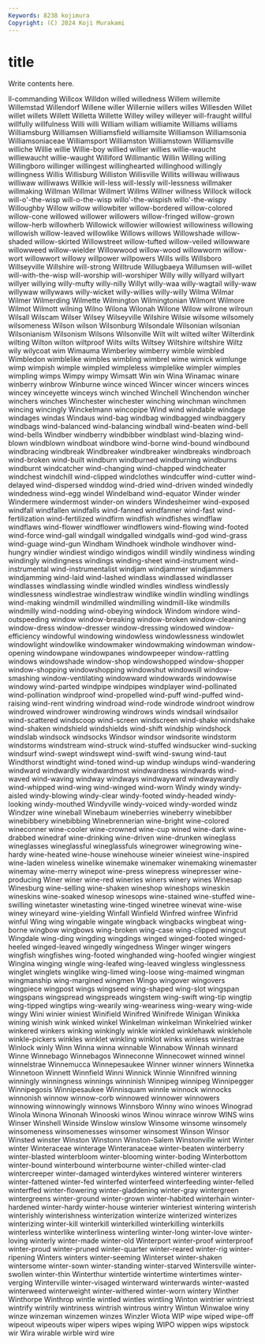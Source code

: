 ```yaml
---
Keywords: 8238 kojimura
Copyright: (C) 2024 Koji Murakami
---
```


# title

Write contents here.



ll-commanding Willcox Willdon willed willedness Willem willemite Willemstad Willendorf Willene
willer Willernie willers willes Willesden Willet willet willets Willett Willetta
Willette Willey willey willeyer will-fraught willful willfully willfulness Willi willi
William william williamite Williams williams Williamsburg Williamsen Williamsfield williamsite Williamson
Williamsonia Williamsoniaceae Williamsport Williamston Williamstown Williamsville williche Willie willie Willie-boy
willied willier willies willie-waucht williewaucht willie-waught Williford Willimantic Willin Willing
willing Willingboro willinger willingest willinghearted willinghood willingly willingness Willis Willisburg
Williston Willisville Willits williwau williwaus williwaw williwaws Willkie will-less will-lessly
will-lessness willmaker willmaking Willman Willmar Willmert Willms Willner willness Willock
willock will-o'-the-wisp will-o-the-wisp willo'-the-wispish willo'-the-wispy Willoughby Willow willow willowbiter willow-bordered
willow-colored willow-cone willowed willower willowers willow-fringed willow-grown willow-herb willowherb Willowick
willowier willowiest willowiness willowing willowish willow-leaved willowlike Willows willows Willowshade
willow-shaded willow-skirted Willowstreet willow-tufted willow-veiled willowware willowweed willow-wielder Willowwood willow-wood
willowworm willow-wort willowwort willowy willpower willpowers Wills wills Willsboro Willseyville
Willshire will-strong Willtrude Willugbaeya Willumsen will-willet will-with-the-wisp will-worship will-worshiper Willy
willy willyard willyart willyer willying willy-mufty willy-nilly Willyt willy-waa willy-wagtail
willy-waw willywaw willywaws willy-wicket willy-willies willy-willy Wilma Wilmar Wilmer Wilmerding
Wilmette Wilmington Wilmingtonian Wilmont Wilmore Wilmot Wilmott wilning Wilno Wilona
Wilonah Wilone Wilow wilrone wilroun Wilsall Wilscam Wilser Wilsey Wilseyville
Wilshire Wilsie wilsome wilsomely wilsomeness Wilson wilson Wilsonburg Wilsondale Wilsonian
wilsonian Wilsonianism Wilsonism Wilsons Wilsonville Wilt wilt wilted wilter Wilterdink
wilting Wilton wilton wiltproof Wilts wilts Wiltsey Wiltshire wiltshire Wiltz
wily wilycoat wim Wimauma Wimberley wimberry wimble wimbled Wimbledon wimblelike
wimbles wimbling wimbrel wime wimick wimlunge wimp wimpish wimple wimpled
wimpleless wimplelike wimpler wimples wimpling wimps Wimpy wimpy Wimsatt Win
win Wina Winamac winare winberry winbrow Winburne wince winced Wincer
wincer wincers winces wincey winceyette winceys winch winched Winchell Winchendon
wincher winchers winches Winchester winchester winching winchman winchmen wincing wincingly
Winckelmann wincopipe Wind wind windable windage windages windas Windaus wind-bag
windbag windbagged windbaggery windbags wind-balanced wind-balancing windball wind-beaten wind-bell wind-bells
Windber windberry windbibber windblast wind-blazing wind-blown windblown windboat windbore wind-borne
wind-bound windbound windbracing windbreak Windbreaker windbreaker windbreaks windbroach wind-broken wind-built
windburn windburned windburning windburns windburnt windcatcher wind-changing wind-chapped windcheater windchest
windchill wind-clipped windclothes windcuffer wind-cutter wind-delayed wind-dispersed winddog wind-dried wind-driven
winded windedly windedness wind-egg windel Windelband wind-equator Winder winder Windermere
windermost winder-on winders Windesheimer wind-exposed windfall windfallen windfalls wind-fanned windfanner
wind-fast wind-fertilization wind-fertilized windfirm windfish windfishes windflaw windflaws wind-flower windflower
windflowers wind-flowing wind-footed wind-force wind-gall windgall windgalled windgalls wind-god wind-grass
wind-guage wind-gun Windham Windhoek windhole windhover wind-hungry windier windiest windigo
windigos windill windily windiness winding windingly windingness windings winding-sheet wind-instrument
wind-instrumental wind-instrumentalist windjam windjammer windjammers windjamming wind-laid wind-lashed windlass windlassed
windlasser windlasses windlassing windle windled windles windless windlessly windlessness windlestrae
windlestraw windlike windlin windling windlings wind-making windmill windmilled windmilling windmill-like
windmills windmilly wind-nodding wind-obeying windock Windom windore wind-outspeeding window window-breaking
window-broken window-cleaning window-dress window-dresser window-dressing windowed window-efficiency windowful windowing windowless
windowlessness windowlet windowlight windowlike windowmaker windowmaking windowman window-opening windowpane windowpanes
windowpeeper window-rattling windows windowshade window-shop windowshopped window-shopper window-shopping windowshopping windowshut
windowsill window-smashing window-ventilating windowward windowwards windowwise windowy wind-parted windpipe windpipes
windplayer wind-pollinated wind-pollination windproof wind-propelled wind-puff wind-puffed wind-raising wind-rent windring
windroad wind-rode windrode windroot windrow windrowed windrower windrowing windrows winds
windsail windsailor wind-scattered windscoop wind-screen windscreen wind-shake windshake wind-shaken windshield
windshields wind-shift windship windshock windslab windsock windsocks Windsor windsor windsorite
windstorm windstorms windstream wind-struck wind-stuffed windsucker wind-sucking windsurf wind-swept windswept
wind-swift wind-swung wind-taut Windthorst windtight wind-toned wind-up windup windups wind-wandering
windward windwardly windwardmost windwardness windwards wind-waved wind-waving windway windways windwayward
windwaywardly wind-whipped wind-wing wind-winged wind-worn Windy windy windy-aisled windy-blowing windy-clear
windy-footed windy-headed windy-looking windy-mouthed Windyville windy-voiced windy-worded windz Windzer wine
wineball Winebaum wineberries wineberry winebibber winebibbery winebibbing Winebrennerian wine-bright wine-colored
wineconner wine-cooler wine-crowned wine-cup wined wine-dark wine-drabbed winedraf wine-drinking wine-driven
wine-drunken wineglass wineglasses wineglassful wineglassfuls winegrower winegrowing wine-hardy wine-heated wine-house
winehouse wineier wineiest wine-inspired wine-laden wineless winelike winemake winemaker winemaking
winemaster winemay wine-merry winepot wine-press winepress winepresser wine-producing Winer winer
wine-red wineries winers winery wines Winesap Winesburg wine-selling wine-shaken wineshop
wineshops wineskin wineskins wine-soaked winesop winesops wine-stained wine-stuffed wine-swilling winetaster
winetasting wine-tinged winetree winevat wine-wise winey wineyard wine-yielding Winfall Winfield
Winfred winfree Winfrid winful Wing wing wingable wingate wingback wingbacks
wingbeat wing-borne wingbow wingbows wing-broken wing-case wing-clipped wingcut Wingdale wing-ding
wingding wingdings winged winged-footed winged-heeled winged-leaved wingedly wingedness Winger winger
wingers wingfish wingfishes wing-footed winghanded wing-hoofed wingier wingiest Wingina winging
wingle wing-leafed wing-leaved wingless winglessness winglet winglets winglike wing-limed wing-loose
wing-maimed wingman wingmanship wing-margined wingmen Wingo wingover wingovers wingpiece wingpost
wings wingseed wing-shaped wing-slot wingspan wingspans wingspread wingspreads wingstem wing-swift
wing-tip wingtip wing-tipped wingtips wing-wearily wing-weariness wing-weary wing-wide wingy Wini
winier winiest Winifield Winifred Winifrede Winigan Winikka wining winish wink
winked winkel Winkelman winkelman Winkelried winker winkered winkers winking winkingly
winkle winkled winklehawk winklehole winkle-pickers winkles winklet winkling winklot winks
winless winlestrae Winlock winly Winn Winna winna winnable Winnabow Winnah
winnard Winne Winnebago Winnebagos Winneconne Winnecowet winned winnel winnelstrae Winnemucca
Winnepesaukee Winner winner winners Winnetka Winnetoon Winnett Winnfield Winni Winnick
Winnie Winnifred winning winningly winningness winnings winninish Winnipeg winnipeg Winnipegger
Winnipegosis Winnipesaukee Winnisquam winnle winnock winnocks winnonish winnow winnow-corb winnowed
winnower winnowers winnowing winnowingly winnows Winnsboro Winny wino winoes Winograd
Winola Winona Winonah Winooski winos Winou winrace winrow WINS wins
Winser Winshell Winside Winslow winslow Winsome winsome winsomely winsomeness winsomenesses
winsomer winsomest Winson Winsor Winsted winster Winston Winstonn Winston-Salem Winstonville
wint Winter winter Winteraceae winterage Winteranaceae winter-beaten winterberry winter-blasted winterbloom
winter-blooming winter-boding Winterbottom winter-bound winterbound winterbourne winter-chilled winter-clad wintercreeper winter-damaged
winterdykes wintered winterer winterers winter-fattened winter-fed winterfed winterfeed winterfeeding winter-felled
winterffed winter-flowering winter-gladdening winter-gray wintergreen wintergreens winter-ground winter-grown winter-habited winterhain
winter-hardened winter-hardy winter-house winterier winteriest wintering winterish winterishly winterishness winterization
winterize winterized winterizes winterizing winter-kill winterkill winterkilled winterkilling winterkills winterless
winterlike winterliness winterling winter-long winter-love winter-loving winterly winter-made winter-old Winterport
winter-proof winterproof winter-proud winter-pruned winter-quarter winter-reared winter-rig winter-ripening Winters winters
winter-seeming Winterset winter-shaken wintersome winter-sown winter-standing winter-starved Wintersville winter-swollen winter-thin
Winterthur wintertide wintertime wintertimes winter-verging Winterville winter-visaged winterward winterwards winter-wasted
winterweed winterweight winter-withered winter-worn wintery Winther Winthorpe Winthrop wintle wintled
wintles wintling Winton wintrier wintriest wintrify wintrily wintriness wintrish wintrous
wintry Wintun Winwaloe winy winze winzeman winzemen winzes Winzler Wiota
WIP wipe wiped wipe-off wipeout wipeouts wiper wipers wipes wiping
WIPO wippen wips wipstock wir Wira wirable wirble wird wire

